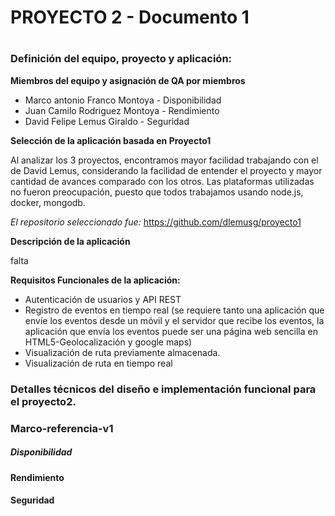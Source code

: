# PROYECTO 2 - Documento 1<h1>


### Definición del equipo, proyecto y aplicación:
__Miembros del equipo y asignación de QA por miembros__

* Marco antonio Franco Montoya - Disponibilidad
* Juan Camilo Rodriguez Montoya - Rendimiento
* David Felipe Lemus Giraldo - Seguridad

__Selección de la aplicación basada en Proyecto1__

Al analizar los 3 proyectos, encontramos mayor facilidad trabajando con el  de David Lemus, considerando la facilidad de entender el proyecto y mayor cantidad de avances comparado con los otros. Las plataformas utilizadas no fueron preocupación, puesto que todos trabajamos usando node.js, docker, mongodb.

*El repositorio seleccionado fue:* https://github.com/dlemusg/proyecto1

__Descripción de la aplicación__

falta

__Requisitos Funcionales de la aplicación:__

* Autenticación de usuarios y API REST
* Registro de eventos en tiempo real (se requiere tanto una aplicación que envíe los eventos desde un móvil y el servidor que recibe los eventos, la aplicación que envía los eventos puede ser una página web sencilla en HTML5-Geolocalización y google maps)
* Visualización de ruta previamente almacenada.
* Visualización de ruta en tiempo real

### Detalles técnicos del diseño e implementación funcional para el proyecto2.


### Marco-referencia-v1

##### Disponibilidad
#### Rendimiento
#### Seguridad
